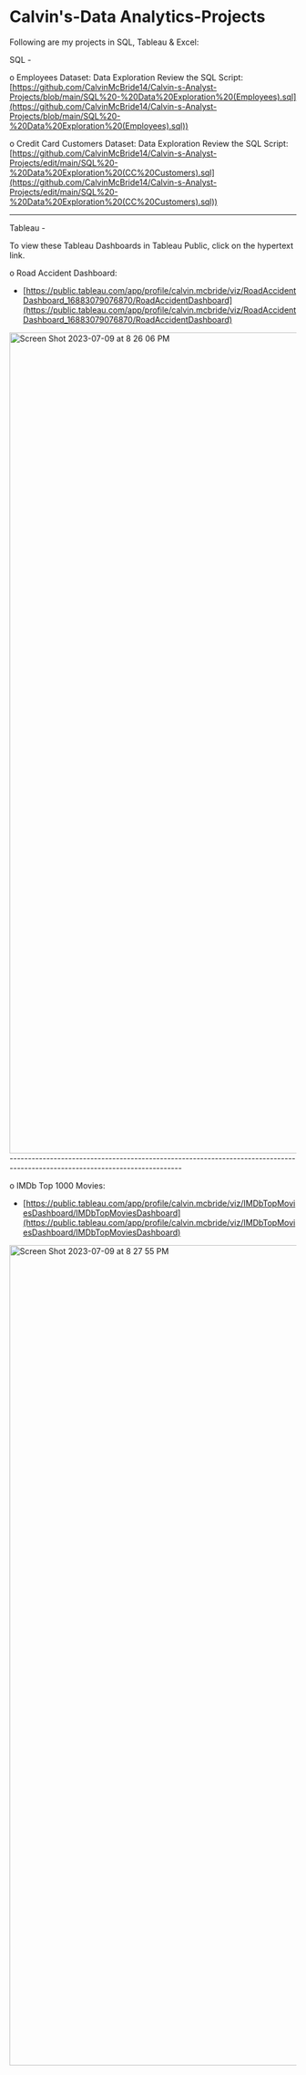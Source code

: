 # Calvin's-Data Analytics-Projects

Following are my projects in SQL, Tableau & Excel:

 SQL -

 
o	Employees Dataset: Data Exploration
Review the SQL Script: [https://github.com/CalvinMcBride14/Calvin-s-Analyst-Projects/blob/main/SQL%20-%20Data%20Exploration%20(Employees).sql](https://github.com/CalvinMcBride14/Calvin-s-Analyst-Projects/blob/main/SQL%20-%20Data%20Exploration%20(Employees).sql))


o	Credit Card Customers Dataset: Data Exploration
Review the SQL Script: [https://github.com/CalvinMcBride14/Calvin-s-Analyst-Projects/edit/main/SQL%20-%20Data%20Exploration%20(CC%20Customers).sql](https://github.com/CalvinMcBride14/Calvin-s-Analyst-Projects/edit/main/SQL%20-%20Data%20Exploration%20(CC%20Customers).sql))

-----------------------------------------------------------------------------------------------------------------------------



Tableau -

To view these Tableau Dashboards in Tableau Public, click on the hypertext link.


o	Road Accident Dashboard:

- [https://public.tableau.com/app/profile/calvin.mcbride/viz/RoadAccidentDashboard_16883079076870/RoadAccidentDashboard](https://public.tableau.com/app/profile/calvin.mcbride/viz/RoadAccidentDashboard_16883079076870/RoadAccidentDashboard)

<img width="1440" alt="Screen Shot 2023-07-09 at 8 26 06 PM" src="https://github.com/CalvinMcBride14/Calvin-s-Analyst-Projects/assets/135881962/b2d214fa-b9ba-4fbc-991f-4d2fe4cac7aa">
-----------------------------------------------------------------------------------------------------------------------------


o	IMDb Top 1000 Movies:

- [https://public.tableau.com/app/profile/calvin.mcbride/viz/IMDbTopMoviesDashboard/IMDbTopMoviesDashboard](https://public.tableau.com/app/profile/calvin.mcbride/viz/IMDbTopMoviesDashboard/IMDbTopMoviesDashboard)
<img width="1439" alt="Screen Shot 2023-07-09 at 8 27 55 PM" src="https://github.com/CalvinMcBride14/Calvin-s-Analyst-Projects/assets/135881962/52fd9c89-13e8-4397-ab71-968e47847c6e">






